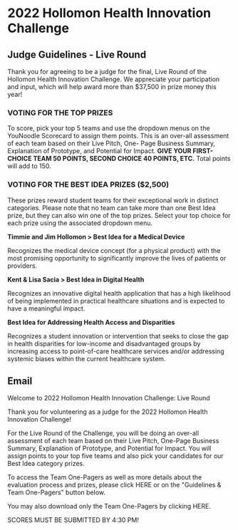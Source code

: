 # 2022 Hollomon Health Innovation Challenge

## Judge Guidelines - Live Round
Thank you for agreeing to be a judge for the final, Live Round of the Hollomon Health Innovation
Challenge. We appreciate your participation and input, which will help award more than $37,500
in prize money this year!

### VOTING FOR THE TOP PRIZES

To score, pick your top 5 teams and use the dropdown menus on the YouNoodle Scorecard to
assign them points. This is an over-all assessment of each team based on their Live Pitch, One-
Page Business Summary, Explanation of Prototype, and Potential for Impact. **GIVE YOUR FIRST-
CHOICE TEAM 50 POINTS, SECOND CHOICE 40 POINTS, ETC.** Total points will add to 150.

### VOTING FOR THE BEST IDEA PRIZES ($2,500)

These prizes reward student teams for their exceptional work in distinct categories. Please note
that no team can take more than one Best Idea prize, but they can also win one of the top
prizes. Select your top choice for each prize using the associated dropdown menu.

**Timmie and Jim Hollomon > Best Idea for a Medical Device**

Recognizes the medical device concept (for a physical product) with the most promising
opportunity to significantly improve the lives of patients or providers.

**Kent & Lisa Sacia > Best Idea in Digital Health**

Recognizes an innovative digital health application that has a high likelihood of being
implemented in practical healthcare situations and is expected to have a meaningful
impact.

**Best Idea for Addressing Health Access and Disparities**

Recognizes a student innovation or intervention that seeks to close the gap in health
disparities for low-income and disadvantaged groups by increasing access to point-of-care
healthcare services and/or addressing systemic biases within the current healthcare
system.



## Email

Welcome to 2022 Hollomon Health Innovation Challenge: Live Round

Thank you for volunteering as a judge for the 2022 Hollomon Health Innovation Challenge!

For the Live Round of the Challenge, you will be doing an over-all assessment of each team based on their Live Pitch, One-Page Business Summary, Explanation of Prototype, and Potential for Impact. You will assign points to your top five teams and also pick your candidates for our Best Idea category prizes.

To access the Team One-Pagers as well as more details about the evaluation process and prizes, please click HERE or on the "Guidelines & Team One-Pagers" button below.

You may also download only the Team One-Pagers by clicking HERE.

SCORES MUST BE SUBMITTED BY 4:30 PM!

